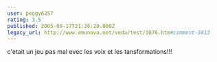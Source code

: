 ```yaml
---
user: peggy6257
rating: 3.5
published: 2005-09-17T21:26:20.000Z
legacy_url: http://www.emunova.net/veda/test/1076.htm#comment-3813
---
```

c'etait un jeu pas mal evec les voix et les tansformations!!!